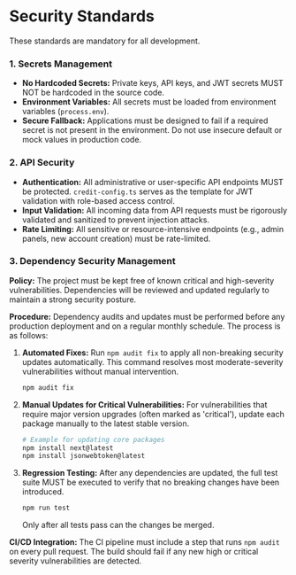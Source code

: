 # Security Standards

These standards are mandatory for all development.

### 1. Secrets Management
-   **No Hardcoded Secrets:** Private keys, API keys, and JWT secrets MUST NOT be hardcoded in the source code.
-   **Environment Variables:** All secrets must be loaded from environment variables (`process.env`).
-   **Secure Fallback:** Applications must be designed to fail if a required secret is not present in the environment. Do not use insecure default or mock values in production code.

### 2. API Security
-   **Authentication:** All administrative or user-specific API endpoints MUST be protected. `credit-config.ts` serves as the template for JWT validation with role-based access control.
-   **Input Validation:** All incoming data from API requests must be rigorously validated and sanitized to prevent injection attacks.
-   **Rate Limiting:** All sensitive or resource-intensive endpoints (e.g., admin panels, new account creation) must be rate-limited.

### 3. Dependency Security Management

**Policy:** The project must be kept free of known critical and high-severity vulnerabilities. Dependencies will be reviewed and updated regularly to maintain a strong security posture.

**Procedure:**
Dependency audits and updates must be performed before any production deployment and on a regular monthly schedule. The process is as follows:

1.  **Automated Fixes:** Run `npm audit fix` to apply all non-breaking security updates automatically. This command resolves most moderate-severity vulnerabilities without manual intervention.
    ```bash
    npm audit fix
    ```

2.  **Manual Updates for Critical Vulnerabilities:** For vulnerabilities that require major version upgrades (often marked as 'critical'), update each package manually to the latest stable version.
    ```bash
    # Example for updating core packages
    npm install next@latest
    npm install jsonwebtoken@latest
    ```

3.  **Regression Testing:** After any dependencies are updated, the full test suite MUST be executed to verify that no breaking changes have been introduced.
    ```bash
    npm run test
    ```
    Only after all tests pass can the changes be merged.

**CI/CD Integration:** The CI pipeline must include a step that runs `npm audit` on every pull request. The build should fail if any new high or critical severity vulnerabilities are detected.
